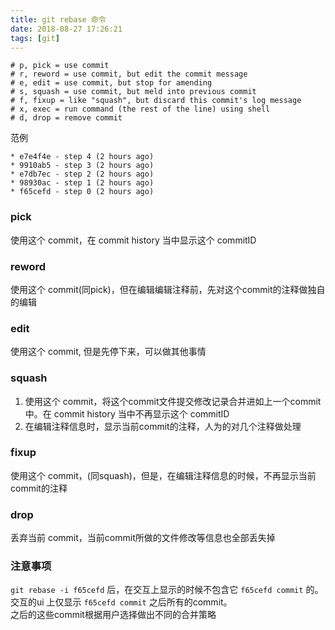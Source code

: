 ```yaml
---
title: git rebase 命令
date: 2018-08-27 17:26:21
tags: [git]
---
```


```
# p, pick = use commit
# r, reword = use commit, but edit the commit message
# e, edit = use commit, but stop for amending
# s, squash = use commit, but meld into previous commit
# f, fixup = like "squash", but discard this commit's log message
# x, exec = run command (the rest of the line) using shell
# d, drop = remove commit
```

范例
```
* e7e4f4e - step 4 (2 hours ago)
* 9910ab5 - step 3 (2 hours ago)
* e7db7ec - step 2 (2 hours ago)
* 98930ac - step 1 (2 hours ago)
* f65cefd - step 0 (2 hours ago)
```

### pick
使用这个 commit，在 commit history 当中显示这个 commitID

### reword
使用这个 commit(同pick)，但在编辑编辑注释前，先对这个commit的注释做独自的编辑

### edit
使用这个 commit, 但是先停下来，可以做其他事情

### squash
1. 使用这个 commit，将这个commit文件提交修改记录合并进如上一个commit中。在 commit history 当中不再显示这个 commitID
2. 在编辑注释信息时，显示当前commit的注释，人为的对几个注释做处理

### fixup
使用这个 commit，(同squash)，但是，在编辑注释信息的时候，不再显示当前commit的注释

### drop
丢弃当前 commit，当前commit所做的文件修改等信息也全部丢失掉


### 注意事项
`git rebase -i f65cefd` 后，在交互上显示的时候不包含它 `f65cefd commit` 的。
交互的ui 上仅显示 `f65cefd commit` 之后所有的commit。  
之后的这些commit根据用户选择做出不同的合并策略
